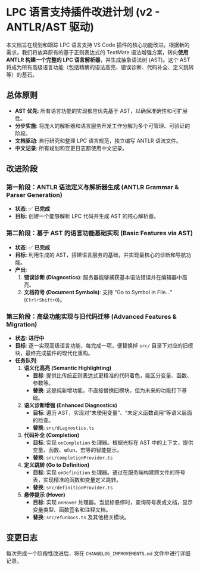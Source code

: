 # LPC 语言支持插件改进计划 (v2 - ANTLR/AST 驱动)

本文档旨在规划和跟踪 LPC 语言支持 VS Code 插件的核心功能改进。根据新的需求，我们将放弃原有的基于正则表达式的 TextMate 语法增强方案，转向**使用 ANTLR 构建一个完整的 LPC 语言解析器**，并生成抽象语法树 (AST)。这个 AST 将成为所有高级语言功能（包括精确的语法高亮、错误诊断、代码补全、定义跳转等）的基石。

## 总体原则

- **AST 优先**: 所有语言功能的实现都应优先基于 AST，以确保准确性和可扩展性。
- **分步实施**: 将庞大的解析器和语言服务开发工作分解为多个可管理、可验证的阶段。
- **文档驱动**: 自行研究和整理 LPC 语言规范，独立编写 ANTLR 语法文件。
- **中文记录**: 所有规划和变更日志都使用中文记录。

## 改进阶段

### 第一阶段：ANTLR 语法定义与解析器生成 (ANTLR Grammar & Parser Generation)

- **状态**: ✅ **已完成**
- **目标**: 创建一个能够解析 LPC 代码并生成 AST 的核心解析器。

### 第二阶段：基于 AST 的语言功能基础实现 (Basic Features via AST)

- **状态**: ✅ **已完成**
- **目标**: 利用生成的 AST，搭建语言服务的基础，并实现最核心的诊断和导航功能。
- **产出**:
    1.  **错误诊断 (Diagnostics)**: 服务器能够捕获基本语法错误并在编辑器中高亮。
    2.  **文档符号 (Document Symbols)**: 支持 "Go to Symbol in File..." (`Ctrl+Shift+O`)。

### 第三阶段：高级功能实现与旧代码迁移 (Advanced Features & Migration)

- **状态**: **进行中**
- **目标**: 逐一实现高级语言功能，每完成一项，便替换掉 `src/` 目录下对应的旧模块，最终完成插件的现代化重构。
- **任务队列**:
    1.  **语义化高亮 (Semantic Highlighting)**
        -   **目标**: 提供比传统正则表达式更精准的代码着色，能区分变量、函数、参数等。
        -   **替换**: 这是纯新增功能，不直接替换旧模块，但为未来的功能打下基础。
    2.  **语义诊断增强 (Enhanced Diagnostics)**
        -   **目标**: 遍历 AST，实现对“未使用变量”、“未定义函数调用”等语义层面的检查。
        -   **替换**: `src/diagnostics.ts`
    3.  **代码补全 (Completion)**
        -   **目标**: 实现 `onCompletion` 处理器。根据光标在 AST 中的上下文，提供变量、函数、efun、宏等的智能提示。
        -   **替换**: `src/completionProvider.ts`
    4.  **定义跳转 (Go to Definition)**
        -   **目标**: 实现 `onDefinition` 处理器。通过在服务端构建跨文件的符号表，实现精准的函数和变量定义跳转。
        -   **替换**: `src/definitionProvider.ts`
    5.  **悬停提示 (Hover)**
        -   **目标**: 实现 `onHover` 处理器。当鼠标悬停时，查询符号表或文档，显示变量类型、函数签名和注释文档。
        -   **替换**: `src/efunDocs.ts` 及其他相关模块。

## 变更日志

每次完成一个阶段性改进后，将在 `CHANGELOG_IMPROVEMENTS.md` 文件中进行详细记录。